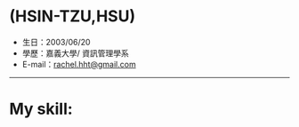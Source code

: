# (HSIN-TZU,HSU)
- 生日：2003/06/20
- 學歷：嘉義大學/ 資訊管理學系
- E-mail：rachel.hht@gmail.com
<hr>

# My skill:


<!--
**rraxhel/rraxhel** is a ✨ _special_ ✨ repository because its `README.md` (this file) appears on your GitHub profile.

Here are some ideas to get you started:

- 🔭 I’m currently working on ...
- 🌱 I’m currently learning ...
- 👯 I’m looking to collaborate on ...
- 🤔 I’m looking for help with ...
- 💬 Ask me about ...
- 📫 How to reach me: ...
- 😄 Pronouns: ...
- ⚡ Fun fact: ...
-->
